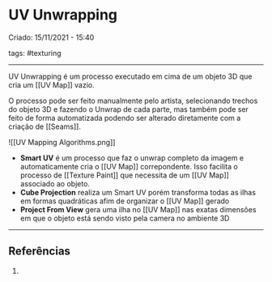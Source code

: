# UV Unwrapping
Criado: 15/11/2021 - 15:40

tags: #texturing  

---

UV Unwrapping é um processo executado em cima de um objeto 3D que cria um [[UV Map]] vazio.

O processo pode ser feito manualmente pelo artista, selecionando trechos do objeto 3D e fazendo o Unwrap de cada parte, mas também pode ser feito de forma automatizada podendo ser alterado diretamente com a criação de [[Seams]].

![[UV Mapping Algorithms.png]]

- **Smart UV** é um processo que faz o unwrap completo da imagem e automaticamente cria o [[UV Map]] correpondente. Isso facilita o processo de [[Texture Paint]] que necessita de um [[UV Map]] associado ao objeto.
- **Cube Projection** realiza um Smart UV porém transforma todas as ilhas em formas quadráticas afim de organizar o [[UV Map]] gerado
- **Project From View** gera uma ilha no [[UV Map]] nas exatas dimensões em que o objeto está sendo visto pela camera no ambiente 3D

---
## Referências
1.